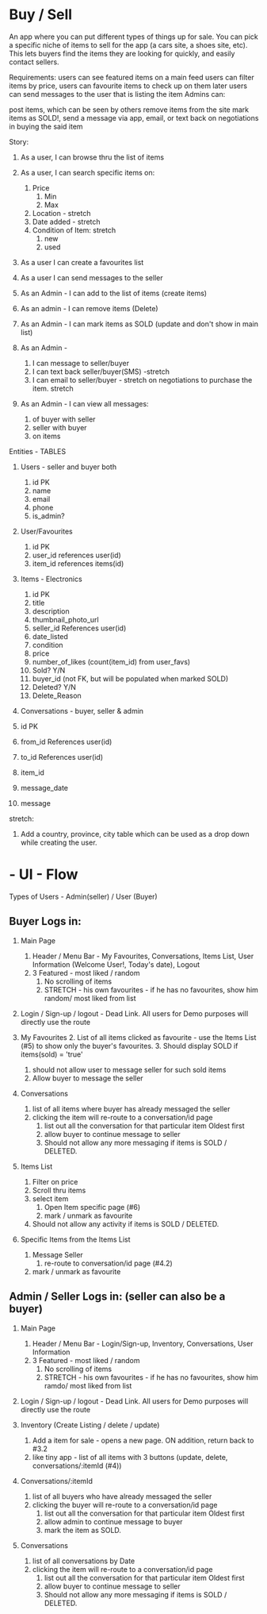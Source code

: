 # Buy / Sell

An app where you can put different types of things up for sale. You can pick a specific niche of items to sell for the app (a cars site, a shoes site, etc). This lets buyers find the items they are looking for quickly, and easily contact sellers.

Requirements:
users can see featured items on a main feed
users can filter items by price,
users can favourite items to check up on them later
users can send messages to the user that is listing the item
Admins can:

post items, which can be seen by others
remove items from the site
mark items as SOLD!,
send a message via app, email, or text back on negotiations in buying the said item

Story:
1. As a user, I can browse thru the list of items
2. As a user, I can search specific items on:
   1. Price
      1. Min
      2. Max
   2. Location - stretch
   3. Date added - stretch
   4. Condition of Item: stretch
      1. new
      2. used
3. As a user I can create a favourites list
4. As a user I can send messages to the seller


5. As an Admin - I can add to the list of items (create items)
6. As an admin - I can remove items (Delete)
7. As an Admin - I can mark items as SOLD (update and don't show in main list)
8. As an Admin - 
   1. I can message to seller/buyer
   2. I can text back seller/buyer(SMS) -stretch
   3. I can email to seller/buyer - stretch
        on negotiations to purchase the item. stretch
9. As an Admin - I can view all messages:
   1.  of buyer with seller
   2.  seller with buyer
   3.  on items


Entities - TABLES
1. Users - seller and buyer both
   1. id PK
   2. name
   3. email
   4. phone
   5. is_admin?
   
2. User/Favourites
   1. id PK
   2. user_id references user(id)
   3. item_id references items(id)
  
3. Items - Electronics
   1. id PK
   2. title
   3. description
   4. thumbnail_photo_url
   5. seller_id References user(id)
   6. date_listed
   7. condition
   8. price
   9. number_of_likes (count(item_id) from user_favs)
   10. Sold? Y/N
   11. buyer_id (not FK, but will be populated when marked SOLD)
   12. Deleted? Y/N
   13. Delete_Reason

4.  Conversations - buyer, seller & admin
   14. id PK
   15. from_id References user(id)
   16. to_id References user(id)
   17. item_id
   18. message_date
   19. message

stretch:
1. Add a country, province, city table which can be used as a drop down while creating the user.

# - UI - Flow

Types of Users - Admin(seller) / User (Buyer)

## Buyer Logs in:
1. Main Page
   1. Header / Menu Bar - My Favourites, Conversations, Items List, User Information (Welcome User!, Today's date), Logout
   2. 3 Featured - most liked / random
      1. No scrolling of items
      2. STRETCH - his own favourites - if he has no favourites, show him random/ most liked from list

2. Login / Sign-up / logout - Dead Link. All users for Demo purposes will directly use the route

3. My Favourites
   2. List of all items clicked as favourite - use the Items List (#5) to show only the buyer's favourites.
   3. Should display SOLD if items(sold) = 'true'
      1. should not allow user to message seller for such sold items
   4. Allow buyer to message the seller

4. Conversations
   1. list of all items where buyer has already messaged the seller
   2. clicking the item will re-route to a conversation/id page
      1. list out all the conversation for that particular item Oldest first
      2. allow buyer to continue message to seller
      3. Should not allow any more messaging if items is SOLD / DELETED.

5. Items List
   1. Filter on price
   2. Scroll thru items
   3. select item 
      1. Open Item specific page (#6)
      2. mark / unmark as favourite
   4. Should not allow any activity if items is SOLD / DELETED.

6. Specific Items from the Items List
   1. Message Seller
      1. re-route to conversation/id page (#4.2)
   2. mark / unmark as favourite


## Admin / Seller Logs in: (seller can also be a buyer)
1. Main Page
   1. Header / Menu Bar - Login/Sign-up, Inventory, Conversations, User Information
   2. 3 Featured - most liked / random
      1. No scrolling of items
      2. STRETCH - his own favourites - if he has no favourites, show him ramdo/ most liked from list

2. Login / Sign-up / logout - Dead Link. All users for Demo purposes will directly use the route

3. Inventory (Create Listing / delete / update)
   1. Add a item for sale - opens a new page. ON addition, return back to #3.2
   2. like tiny app - list of all items with 3 buttons (update, delete, conversations/:itemId (#4))

4. Conversations/:itemId
   1. list of all buyers who have already messaged the seller
   2. clicking the buyer will re-route to a conversation/id page
      1. list out all the conversation for that particular item Oldest first
      2. allow admin to continue message to buyer
      3. mark the item as SOLD.

5. Conversations
   1. list of all conversations by Date
   2. clicking the item will re-route to a conversation/id page
      1. list out all the conversation for that particular item Oldest first
      2. allow buyer to continue message to seller
      3. Should not allow any more messaging if items is SOLD / DELETED.